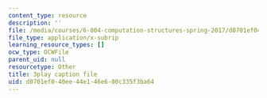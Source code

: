 ```yaml
---
content_type: resource
description: ''
file: /media/courses/6-004-computation-structures-spring-2017/d0701ef040ee44e146e600c335f3ba64_ydboHy_yNts.srt
file_type: application/x-subrip
learning_resource_types: []
ocw_type: OCWFile
parent_uid: null
resourcetype: Other
title: 3play caption file
uid: d0701ef0-40ee-44e1-46e6-00c335f3ba64
---
```

